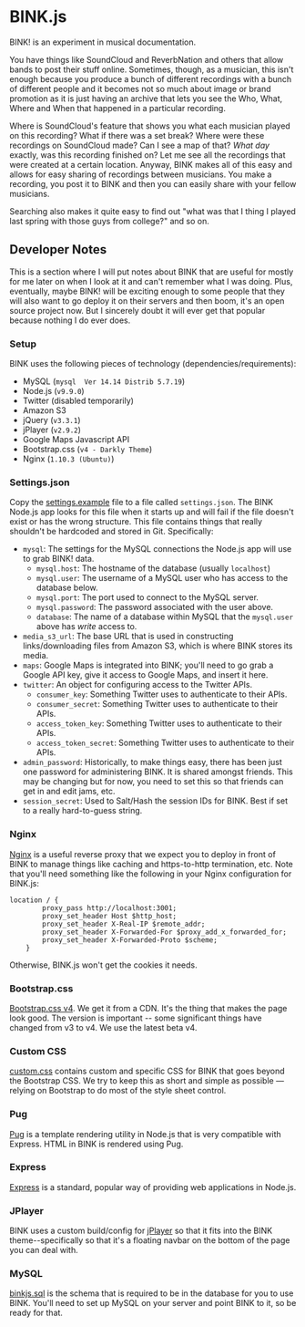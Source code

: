 # BINK.js

BINK! is an experiment in musical documentation.

You have things like SoundCloud and ReverbNation and others that allow bands to post their stuff online.  Sometimes, though, as a musician, this isn't enough because you produce a bunch of different recordings with a bunch of different people and it becomes not so much about image or brand promotion as it is just having an archive that lets you see the Who, What, Where and When that happened in a particular recording.

Where is SoundCloud's feature that shows you what each musician played on this recording?  What if there was a set break?  Where were these recordings on SoundCloud made?  Can I see a map of that?  _What day_ exactly, was this recording finished on?  Let me see all the recordings that were created at a certain location. Anyway, BINK makes all of this easy and allows for easy sharing of recordings between musicians.  You make a recording, you post it to BINK and then you can easily share with your fellow musicians.

Searching also makes it quite easy to find out "what was that I thing I played last spring with those guys from college?" and so on.

## Developer Notes

This is a section where I will put notes about BINK that are useful for mostly for me later on when I look at it and can't remember what I was doing.  Plus, eventually, maybe BINK! will be exciting enough to some people that they will also want to go deploy it on their servers and then boom, it's an open source project now.  But I sincerely doubt it will ever get that popular because nothing I do ever does.

### Setup

BINK uses the following pieces of technology (dependencies/requirements):

- MySQL (`mysql  Ver 14.14 Distrib 5.7.19`)
- Node.js  (`v9.9.0`)
- Twitter (disabled temporarily)
- Amazon S3
- jQuery (`v3.3.1`)
- jPlayer (`v2.9.2`)
- Google Maps Javascript API
- Bootstrap.css (`v4 - Darkly Theme`)
- Nginx (`1.10.3 (Ubuntu)`)

### Settings.json

Copy the [settings.example](./settings.example) file to a file called `settings.json`.  The BINK Node.js app looks for this file when it starts up and will fail if the file doesn't exist or has the wrong structure.  This file contains things that really shouldn't be hardcoded and stored in Git. Specifically:

- `mysql`: The settings for the MySQL connections the Node.js app will use to grab BINK! data.
  - `mysql.host`: The hostname of the database (usually `localhost`)
  - `mysql.user`: The username of a MySQL user who has access to the database below.
  - `mysql.port`: The port used to connect to the MySQL server.
  - `mysql.password`: The password associated with the user above.
  - `database`: The name of a database within MySQL that the `mysql.user` above has _write_ access to.
- `media_s3_url`: The base URL that is used in constructing links/downloading files from Amazon S3, which is where BINK stores its media.
- `maps`: Google Maps is integrated into BINK; you'll need to go grab a Google API key, give it access to Google Maps, and insert it here.
- `twitter`: An object for configuring access to the Twitter APIs.
  - `consumer_key`: Something Twitter uses to authenticate to their APIs.
  - `consumer_secret`: Something Twitter uses to authenticate to their APIs.
  - `access_token_key`: Something Twitter uses to authenticate to their APIs.
  - `access_token_secret`: Something Twitter uses to authenticate to their APIs.
- `admin_password`: Historically, to make things easy, there has been just one password for administering BINK.  It is shared amongst friends.  This may be changing but for now, you need to set this so that friends can get in and edit jams, etc.
- `session_secret`: Used to Salt/Hash the session IDs for BINK.  Best if set to a really hard-to-guess string.

### Nginx

[Nginx](https://www.nginx.com/resources/wiki/) is a useful reverse proxy that we expect you to deploy in front of BINK to manage things like caching and https-to-http termination, etc.  Note that you'll need something like the following in your Nginx configuration for BINK.js:

```
location / {
		proxy_pass http://localhost:3001;
		proxy_set_header Host $http_host;
		proxy_set_header X-Real-IP $remote_addr;
		proxy_set_header X-Forwarded-For $proxy_add_x_forwarded_for;
		proxy_set_header X-Forwarded-Proto $scheme;
	}
```

Otherwise, BINK.js won't get the cookies it needs.

### Bootstrap.css

[Bootstrap.css v4](https://getbootstrap.com/docs/4.0/getting-started/introduction/).  We get it from a CDN. It's the thing that makes the page look good.  The version is important -- some significant things have changed from v3 to v4.  We use the latest beta v4.

### Custom CSS

[custom.css](public/css/bink.css) contains custom and specific CSS for BINK that goes beyond the Bootstrap CSS. We try to keep this as short and simple as possible — relying on Bootstrap to do most of the style sheet control.

### Pug

[Pug](https://pugjs.org/api/getting-started.html) is a template rendering utility in Node.js that is very compatible with Express.  HTML in BINK is rendered using Pug.

### Express

[Express](https://expressjs.com/) is a standard, popular way of providing web applications in Node.js.

### JPlayer

BINK uses a custom build/config for  [jPlayer](http://jplayer.org/) so that it fits into the BINK theme--specifically so that it's a floating navbar on the bottom of the page you can deal with.

### MySQL

[binkjs.sql](./binkjs.sql) is the schema that is required to be in the database for you to use BINK.  You'll need to set up MySQL on your server and point BINK to it, so be ready for that.
